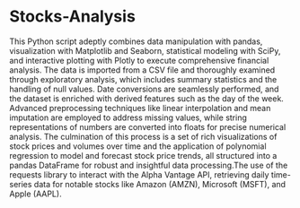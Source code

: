 # Stocks-Analysis
This Python script adeptly combines data manipulation with pandas, visualization with Matplotlib and Seaborn, statistical modeling with SciPy, and interactive plotting with Plotly to execute comprehensive financial analysis. The data is imported from a CSV file and thoroughly examined through exploratory analysis, which includes summary statistics and the handling of null values. Date conversions are
seamlessly performed, and the dataset is enriched with derived features such as the day of the week. Advanced preprocessing techniques like linear interpolation and mean imputation are employed to address missing values, while string representations of numbers are converted into floats for precise numerical analysis. The culmination of this process is a set of rich visualizations of stock prices and
volumes over time and the application of polynomial regression to model and forecast stock price trends, all structured into a pandas DataFrame for robust and insightful data processing.The use of the requests library to interact with the Alpha Vantage API, retrieving daily time-series data for notable stocks like Amazon (AMZN), Microsoft (MSFT), and Apple (AAPL).
